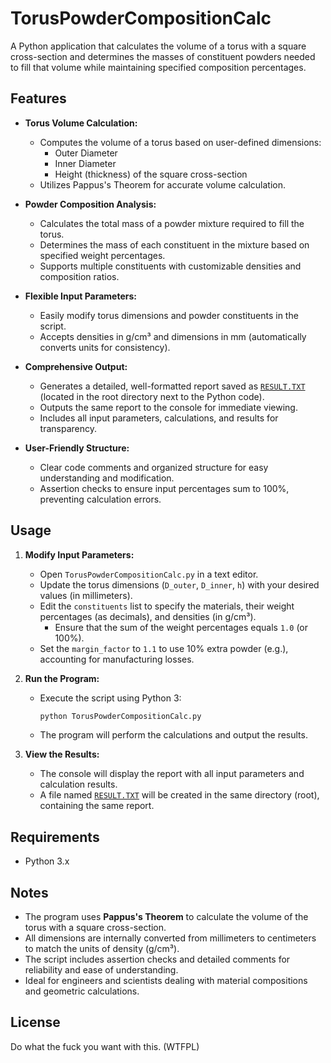 # TorusPowderCompositionCalc

A Python application that calculates the volume of a torus with a square cross-section and determines the masses of constituent powders needed to fill that volume while maintaining specified composition percentages.

## Features

- **Torus Volume Calculation:**
    - Computes the volume of a torus based on user-defined dimensions:
        - Outer Diameter
        - Inner Diameter
        - Height (thickness) of the square cross-section
    - Utilizes Pappus's Theorem for accurate volume calculation.


- **Powder Composition Analysis:**
    - Calculates the total mass of a powder mixture required to fill the torus.
    - Determines the mass of each constituent in the mixture based on specified weight percentages.
    - Supports multiple constituents with customizable densities and composition ratios.


- **Flexible Input Parameters:**
    - Easily modify torus dimensions and powder constituents in the script.
    - Accepts densities in g/cm³ and dimensions in mm (automatically converts units for consistency).


- **Comprehensive Output:**
    - Generates a detailed, well-formatted report saved as [`RESULT.TXT`](RESULT.TXT) (located in the root directory next to the Python code).
    - Outputs the same report to the console for immediate viewing.
    - Includes all input parameters, calculations, and results for transparency.


- **User-Friendly Structure:**
    - Clear code comments and organized structure for easy understanding and modification.
    - Assertion checks to ensure input percentages sum to 100%, preventing calculation errors.

## Usage

1. **Modify Input Parameters:**
    - Open `TorusPowderCompositionCalc.py` in a text editor.
    - Update the torus dimensions (`D_outer`, `D_inner`, `h`) with your desired values (in millimeters).
    - Edit the `constituents` list to specify the materials, their weight percentages (as decimals), and densities (in g/cm³).
        - Ensure that the sum of the weight percentages equals `1.0` (or 100%).
   - Set the `margin_factor` to `1.1` to use 10% extra powder (e.g.), accounting for manufacturing losses. 

2. **Run the Program:**
    - Execute the script using Python 3:

      ```bash
      python TorusPowderCompositionCalc.py
      ```

    - The program will perform the calculations and output the results.


3. **View the Results:**
    - The console will display the report with all input parameters and calculation results.
    - A file named [`RESULT.TXT`](RESULT.TXT) will be created in the same directory (root), containing the same report.

## Requirements

- Python 3.x

## Notes

- The program uses **Pappus's Theorem** to calculate the volume of the torus with a square cross-section.
- All dimensions are internally converted from millimeters to centimeters to match the units of density (g/cm³).
- The script includes assertion checks and detailed comments for reliability and ease of understanding.
- Ideal for engineers and scientists dealing with material compositions and geometric calculations.

## License

Do what the fuck you want with this. (WTFPL)
